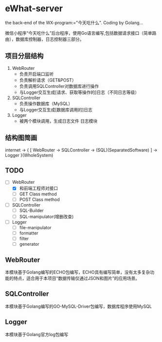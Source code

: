 # eWhat-server
the back-end of the WX-program:="今天吃什么". Coding by Golang...

微信小程序“今天吃什么”后台程序，使用Go语言编写,包括数据请求接口（简单路由），数据库控制器，日志控制器三部分。

## 项目分层结构
1. WebRouter
	- 负责开启端口监听
	- 负责解析请求（GET&POST）
	- 负责调用SQLController对数据库进行操作
	- 与Logger交互生成[请求、获取等操作的]日志（不同日志等级）
2. SQLController
	- 负责操作数据库（MySQL）
	- 与Logger交互生成[数据库调用的]日志
3. Logger
	- 被两个模块调用，生成日志文件         日志模块

## 结构图简画
internet -> { [ WebRouter -> SQLController -> (SQL)(SeparatedSoftware) ] -> Logger }(WholeSystem)

## TODO
- [ ] WebRouter
    - [x] 和前端工程师对接口
	- [ ] GET Class method
	- [ ] POST Class method
- [ ] SQLController
	- [ ] SQL-Builder
	- [ ] SQL-manipulator(增删改查)
- [ ] Logger
	- [ ] file-manipulator
	- [ ] formatter
	- [ ] filter
	- [ ] generator

## WebRouter

本模块基于Golang编写的ECHO包编写，ECHO具有编写简单，没有太多复杂功能的特点，适合用于本项目“数据传输仅通过JSON和图片”的应用场景。

## SQLController

本模块基于Golang编写的GO-MySQL-Driver包编写，数据库程序使用MySQL

## Logger

本模块基于Golang官方log包编写

